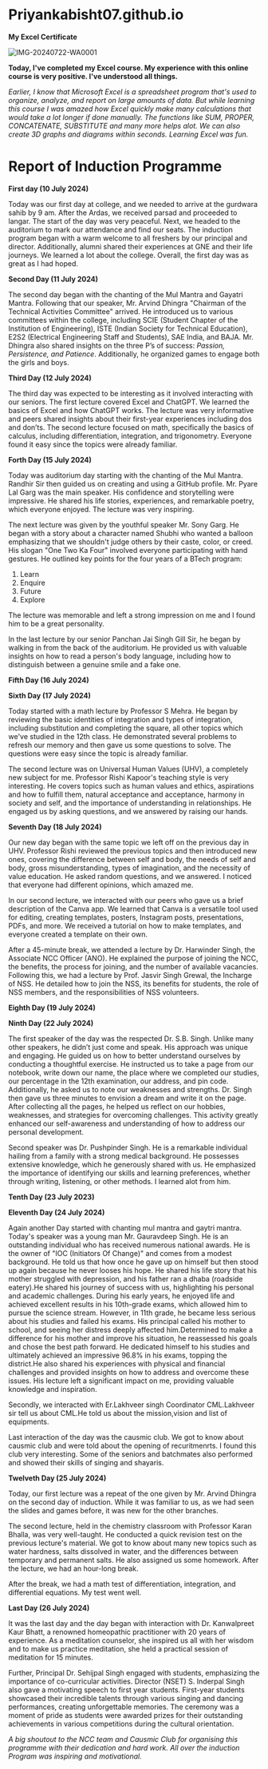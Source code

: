 # Priyankabisht07.github.io

**My Excel Certificate**

![IMG-20240722-WA0001](https://github.com/user-attachments/assets/431ae6e1-1b7a-48c7-8402-403323b48c6e)



**Today, I've completed my Excel course. My experience with this online course is very positive. I've understood all things.**


_Earlier, I know that Microsoft Excel is a spreadsheet program that's used to organize, analyze, and report on large amounts of data. But while learning this course I was amazed how Excel quickly make many calculations that would take a lot longer if done manually. The functions like SUM, PROPER, CONCATENATE, SUBSTITUTE and many more helps alot. We can also create 3D graphs and diagrams within seconds. Learning Excel was fun._

# Report of Induction Programme 
**First day (10 July 2024)**

Today was our first day at college, and we needed to arrive at the gurdwara sahib by 9 am. After the Ardas, we received parsad and proceeded to langar. The start of the day was very peaceful. Next, we headed to the auditorium to mark our attendance and find our seats. The induction program began with a warm welcome to all freshers by our principal and director. Additionally, alumni shared their experiences at GNE and their life journeys. We learned a lot about the college. Overall, the first day was as great as I had hoped.

**Second Day (11 July 2024)**

The second day began with the chanting of the Mul Mantra and Gayatri Mantra. Following that our speaker, Mr. Arvind Dhingra "Chairman of the Technical Activities Committee" arrived. He introduced us to various committees within the college, including SCIE (Student Chapter of the Institution of Engineering), ISTE (Indian Society for Technical Education), E2S2 (Electrical Engineering Staff and Students), SAE India, and BAJA. Mr. Dhingra also shared insights on the three P’s of success: _Passion, Persistence, and Patience_. Additionally, he organized games to engage both the girls and boys. 

**Third Day (12 July 2024)**

The third day was expected to be interesting as it involved interacting with our seniors. The first lecture covered Excel and ChatGPT. We learned the basics of Excel and how ChatGPT works. The lecture was very informative and peers shared insights about their first-year experiences including dos and don’ts. The second lecture focused on math, specifically the basics of calculus, including differentiation, integration, and trigonometry. Everyone found it easy since the topics were already familiar.

**Forth Day (15 July 2024)**

Today was auditorium day starting with the chanting of the Mul Mantra. Randhir Sir then guided us on creating and using a GitHub profile. Mr. Pyare Lal Garg was the main speaker. His confidence and storytelling were impressive. He shared his life stories, experiences, and remarkable poetry, which everyone enjoyed. The lecture was very inspiring.

The next lecture was given by the youthful speaker Mr. Sony Garg. He began with a story about a character named Shubhi who wanted a balloon emphasizing that we shouldn't judge others by their caste, color, or creed. His slogan "One Two Ka Four" involved everyone participating with hand gestures. He outlined key points for the four years of a BTech program:

1. Learn
2. Enquire
3. Future
4. Explore

The lecture was memorable and left a strong impression on me and I found him to be a great personality.

In the last lecture by our senior Panchan Jai Singh Gill Sir, he began by walking in from the back of the auditorium. He provided us with valuable insights on how to read a person's body language, including how to distinguish between a genuine smile and a fake one.

**Fifth Day (16 July 2024)**



**Sixth Day (17 July 2024)**

Today started with a math lecture by Professor S Mehra. He began by reviewing the basic identities of integration and types of integration, including substitution and completing the square, all other topics which we've studied in the 12th class. He demonstrated several problems to refresh our memory and then gave us some questions to solve. The questions were easy since the topic is already familiar.

The second lecture was on Universal Human Values (UHV), a completely new subject for me. Professor Rishi Kapoor's teaching style is very interesting. He covers topics such as human values and ethics, aspirations and how to fulfill them, natural acceptance and acceptance, harmony in society and self, and the importance of understanding in relationships. He engaged us by asking questions, and we answered by raising our hands.

**Seventh Day (18 July 2024)**

Our new day began with the same topic we left off on the previous day in UHV. Professor Rishi reviewed the previous topics and then introduced new ones, covering the difference between self and body, the needs of self and body, gross misunderstanding, types of imagination, and the necessity of value education. He asked random questions, and we answered. I noticed that everyone had different opinions, which amazed me.

In our second lecture, we interacted with our peers who gave us a brief description of the Canva app. We learned that Canva is a versatile tool used for editing, creating templates, posters, Instagram posts, presentations, PDFs, and more. We received a tutorial on how to make templates, and everyone created a template on their own.

After a 45-minute break, we attended a lecture by Dr. Harwinder Singh, the Associate NCC Officer (ANO). He explained the purpose of joining the NCC, the benefits, the process for joining, and the number of available vacancies. Following this, we had a lecture by Prof. Jasvir Singh Grewal, the Incharge of NSS. He detailed how to join the NSS, its benefits for students, the role of NSS members, and the responsibilities of NSS volunteers.

**Eighth Day (19 July 2024)**



**Ninth Day (22 July 2024)**

The first speaker of the day was the respected Dr. S.B. Singh. Unlike many other speakers, he didn’t just come and speak. His approach was unique and engaging. He guided us on how to better understand ourselves by conducting a thoughtful exercise. He instructed us to take a page from our notebook, write down our name, the place where we completed our studies, our percentage in the 12th examination, our address, and pin code. Additionally, he asked us to note our weaknesses and strengths.
Dr. Singh then gave us three minutes to envision a dream and write it on the page. After collecting all the pages, he helped us reflect on our hobbies, weaknesses, and strategies for overcoming challenges. This activity greatly enhanced our self-awareness and understanding of how to address our personal development.

Second speaker was Dr. Pushpinder Singh. He is a remarkable individual hailing from a family with a strong medical background. He possesses extensive knowledge, which he generously shared with us. He emphasized the importance of identifying our skills and learning preferences, whether through writing, listening, or other methods. I learned alot from him.

**Tenth Day (23 July 2023)**



**Eleventh Day (24 July 2024)**

Again another Day started with chanting mul mantra and gaytri mantra. Today's speaker was a young man Mr. Gauravdeep Singh. He is an outstanding individual who has received numerous national awards. He is the owner of "IOC (Initiators Of Change)" and comes from a modest background. He told us that how once he gave up on himself but then stood up again because he never looses his hope. He shared his life story that his mother struggled with depression, and his father ran a dhaba (roadside eatery).He shared his journey of success with us, highlighting his personal and academic challenges. During his early years, he enjoyed life and achieved excellent results in his 10th-grade exams, which allowed him to pursue the science stream. However, in 11th grade, he became less serious about his studies and failed his exams. His principal called his mother to school, and seeing her distress deeply affected him.Determined to make a difference for his mother and improve his situation, he reassessed his goals and chose the best path forward. He dedicated himself to his studies and ultimately achieved an impressive 96.8% in his exams, topping the district.He also shared his experiences with physical and financial challenges and provided insights on how to address and overcome these issues. His lecture left a significant impact on me, providing valuable knowledge and inspiration.

Secondly, we interacted with Er.Lakhveer singh Coordinator CML.Lakhveer sir tell us about CML.He told us about the mission,vision and list of equipments.

Last interaction of the day was the causmic club. We got to know about causmic club and were told about the opening of recuritmenrts. I found this club very interesting. Some of the seniors and batchmates also performed and showed their skills of singing and shayaris.

**Twelveth Day (25 July 2024)**

Today, our first lecture was a repeat of the one given by Mr. Arvind Dhingra on the second day of induction. While it was familiar to us, as we had seen the slides and games before, it was new for the other branches.

The second lecture, held in the chemistry classroom with Professor Karan Bhalla, was very well-taught. He conducted a quick revision test on the previous lecture's material. We got to know about many new topics such as water hardness, salts dissolved in water, and the differences between temporary and permanent salts. He also assigned us some homework. After the lecture, we had an hour-long break.

After the break, we had a math test of differentiation, integration, and differential equations. My test went well.

**Last Day (26 July 2024)**

It was the last day and the day began with interaction with Dr. Kanwalpreet Kaur Bhatt, a renowned homeopathic practitioner with 20 years of experience. As a meditation counselor, she inspired us all with her wisdom and to make us practice meditation, she held a practical session of meditation for 15 minutes.

Further, Principal Dr. Sehijpal Singh engaged with students, emphasizing the importance of co-curricular activities. Director (NSET) S. Inderpal Singh also gave a motivating speech to first year students. First-year students showcased their incredible talents through various singing and dancing performances, creating unforgettable memories. The ceremony was a moment of pride as students were awarded prizes for their outstanding achievements in various competitions during the cultural orientation.

_A big shoutout to the NCC team and Causmic Club for organising this programme with their dedication and hard work. All over the induction Program was inspiring and motivational._







